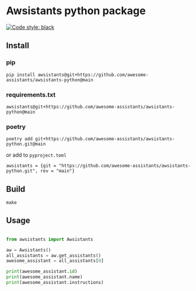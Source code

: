 # Awsistants python package

[![Code style: black](https://img.shields.io/badge/code%20style-black-000000.svg)](https://github.com/psf/black)

## Install

### pip

    pip install awsistants@git+https://github.com/awesome-assistants/awsistants-python@main

### requirements.txt

    awsistants@git+https://github.com/awesome-assistants/awsistants-python@main

### poetry

    poetry add git+https://github.com/awesome-assistants/awsistants-python.git@main

or add to `pyproject.toml`

    awsistants = {git = "https://github.com/awesome-assistants/awsistants-python.git", rev = "main"}

## Build

    make

## Usage

```python

from awsistants import Awsistants

aw = Awsistants()
all_assistants = aw.get_assistants()
awesome_assistant = all_assistants[0]

print(awesome_assistant.id)
print(awesome_assistant.name)
print(awesome_assistant.instructions)

```